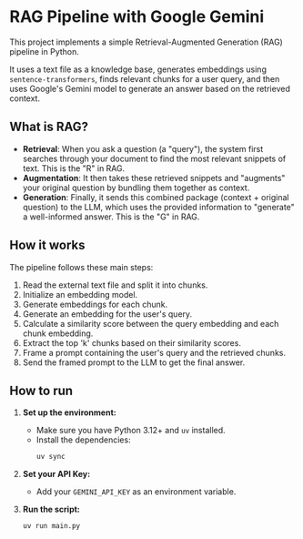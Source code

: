 # RAG Pipeline with Google Gemini

This project implements a simple Retrieval-Augmented Generation (RAG) pipeline in Python.

It uses a text file as a knowledge base, generates embeddings using `sentence-transformers`, finds relevant chunks for a user query, and then uses Google's Gemini model to generate an answer based on the retrieved context.

## What is RAG?

-   **Retrieval**: When you ask a question (a "query"), the system first searches through your document to find the most relevant snippets of text. This is the "R" in RAG.
-   **Augmentation**: It then takes these retrieved snippets and "augments" your original question by bundling them together as context.
-   **Generation**: Finally, it sends this combined package (context + original question) to the LLM, which uses the provided information to "generate" a well-informed answer. This is the "G" in RAG.

## How it works

The pipeline follows these main steps:

1.  Read the external text file and split it into chunks.
2.  Initialize an embedding model.
3.  Generate embeddings for each chunk.
4.  Generate an embedding for the user's query.
5.  Calculate a similarity score between the query embedding and each chunk embedding.
6.  Extract the top 'k' chunks based on their similarity scores.
7.  Frame a prompt containing the user's query and the retrieved chunks.
8.  Send the framed prompt to the LLM to get the final answer.

## How to run

1.  **Set up the environment:**
    -   Make sure you have Python 3.12+ and `uv` installed.
    -   Install the dependencies:
        ```bash
        uv sync
        ```

2.  **Set your API Key:**
    -   Add your `GEMINI_API_KEY` as an environment variable.

3.  **Run the script:**
    ```bash
    uv run main.py
    ```
